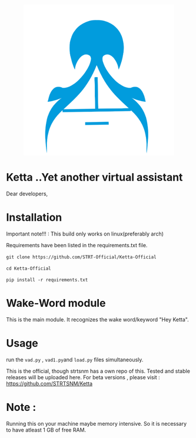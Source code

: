 
<p align="center">
  <img width="410" height="410" src="https://raw.githubusercontent.com/STRT-Official/storage-plant/a33f89f0b8a3b3c7b545c71dd46929fd552e1218/LOGO.svg">
</p>


# Ketta ..Yet another virtual assistant

Dear developers, 
              
# Installation

Important note!!! : This build only works on linux(preferably arch)

Requirements have been listed in the requirements.txt file.

`git clone https://github.com/STRT-Official/Ketta-Official`

`cd Ketta-Official`

`pip install -r requirements.txt`

# Wake-Word module 

This is the main module. It recognizes the wake word/keyword "Hey Ketta".

# Usage

run the `vad.py` , `vad1.py`and `load.py` files simultaneously.

This is the official, though strtsnm has a own repo of this. Tested and stable releases will be uploaded here. For beta versions , please visit : https://github.com/STRTSNM/Ketta

# Note :
Running this on your machine maybe memory intensive. So it is necessary to have atleast 1 GB of free RAM.
